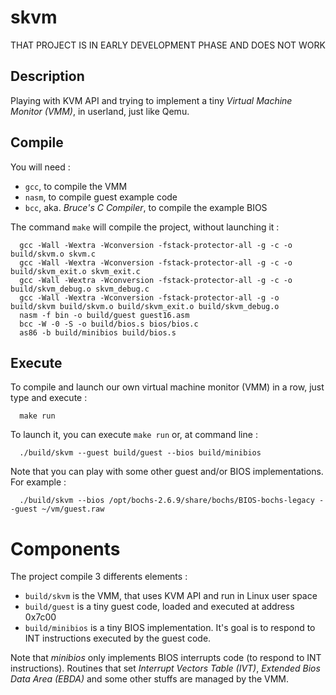 # skvm

THAT PROJECT IS IN EARLY DEVELOPMENT PHASE AND DOES NOT WORK

## Description

Playing with KVM API and trying to implement a tiny *Virtual Machine
Monitor (VMM)*, in userland, just like Qemu.

## Compile

You will need :

  * `gcc`, to compile the VMM
  * `nasm`, to compile guest example code
  * `bcc`, aka. *Bruce's C Compiler*, to compile the example BIOS

The command `make` will compile the project, without launching it :

```Shell
  gcc -Wall -Wextra -Wconversion -fstack-protector-all -g -c -o build/skvm.o skvm.c 
  gcc -Wall -Wextra -Wconversion -fstack-protector-all -g -c -o build/skvm_exit.o skvm_exit.c 
  gcc -Wall -Wextra -Wconversion -fstack-protector-all -g -c -o build/skvm_debug.o skvm_debug.c 
  gcc -Wall -Wextra -Wconversion -fstack-protector-all -g -o build/skvm build/skvm.o build/skvm_exit.o build/skvm_debug.o
  nasm -f bin -o build/guest guest16.asm
  bcc -W -0 -S -o build/bios.s bios/bios.c
  as86 -b build/minibios build/bios.s
```

## Execute

To compile and launch our own virtual machine monitor (VMM) in a row, just type
and execute :

```Shell
  make run
```

To launch it, you can execute `make run` or, at command line :

```Shell
  ./build/skvm --guest build/guest --bios build/minibios
```

Note that you can play with some other guest and/or BIOS implementations. For
example :

```Shell
  ./build/skvm --bios /opt/bochs-2.6.9/share/bochs/BIOS-bochs-legacy --guest ~/vm/guest.raw
```

# Components

The project compile 3 differents elements :

  * `build/skvm` is the VMM, that uses KVM API and run in Linux user space
  * `build/guest` is a tiny guest code, loaded and executed at address 0x7c00 
  * `build/minibios` is a tiny BIOS implementation. It's goal is to respond to
    INT instructions executed by the guest code.

Note that *minibios* only implements BIOS interrupts code (to respond to INT
instructions). Routines that set *Interrupt Vectors Table (IVT)*, *Extended
Bios Data Area (EBDA)* and some other stuffs are managed by the VMM.

